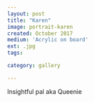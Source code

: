 ```yaml
---
layout: post
title: "Karen"
image: portrait-karen
created: October 2017
medium: 'Acrylic on board'
ext: .jpg
tags:

category: gallery

---
```


Insightful pal aka Queenie
